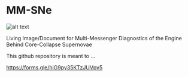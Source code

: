 # MM-SNe

![alt text]([http://url/to/img.png](https://github.com/clfryer/MM-SNe/blob/main/MMA-SNe_v0.png))

Living Image/Document for Multi-Messenger Diagnostics of the Engine Behind Core-Collapse Supernovae

This github repository is meant to ...

https://forms.gle/hiG9py35KTzJUVpv5


